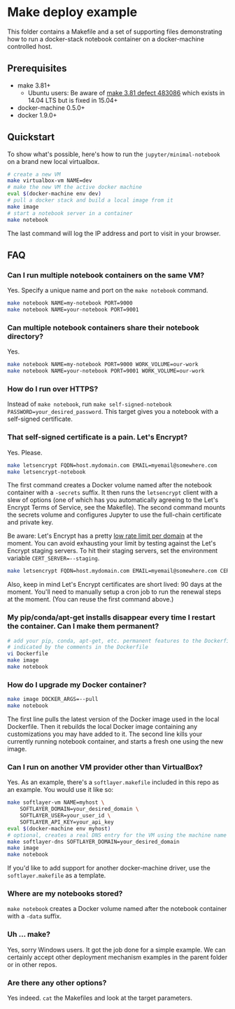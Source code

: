 # Make deploy example

This folder contains a Makefile and a set of supporting files demonstrating how to run a docker-stack notebook container on a docker-machine controlled host.

## Prerequisites

* make 3.81+
    * Ubuntu users: Be aware of [make 3.81 defect 483086](https://bugs.launchpad.net/ubuntu/+source/make-dfsg/+bug/483086) which exists in 14.04 LTS but is fixed in 15.04+
* docker-machine 0.5.0+
* docker 1.9.0+

## Quickstart

To show what's possible, here's how to run the `jupyter/minimal-notebook` on a brand new local virtualbox.

```bash
# create a new VM
make virtualbox-vm NAME=dev
# make the new VM the active docker machine
eval $(docker-machine env dev)
# pull a docker stack and build a local image from it
make image
# start a notebook server in a container
make notebook
```

The last command will log the IP address and port to visit in your browser.

## FAQ

### Can I run multiple notebook containers on the same VM?

Yes. Specify a unique name and port on the `make notebook` command.

```bash
make notebook NAME=my-notebook PORT=9000
make notebook NAME=your-notebook PORT=9001
```

### Can multiple notebook containers share their notebook directory?

Yes.

```bash
make notebook NAME=my-notebook PORT=9000 WORK_VOLUME=our-work
make notebook NAME=your-notebook PORT=9001 WORK_VOLUME=our-work
```

### How do I run over HTTPS?

Instead of `make notebook`, run `make self-signed-notebook PASSWORD=your_desired_password`. This target gives you a notebook with a self-signed certificate.

### That self-signed certificate is a pain. Let's Encrypt?

Yes. Please.

```bash
make letsencrypt FQDN=host.mydomain.com EMAIL=myemail@somewhere.com
make letsencrypt-notebook
```

The first command creates a Docker volume named after the notebook container with a `-secrets` suffix. It then runs the `letsencrypt` client with a slew of options (one of which has you automatically agreeing to the Let's Encrypt Terms of Service, see the Makefile). The second command mounts the secrets volume and configures Jupyter to use the full-chain certificate and private key.

Be aware: Let's Encrypt has a pretty [low rate limit per domain](https://community.letsencrypt.org/t/public-beta-rate-limits/4772/3) at the moment.  You can avoid exhausting your limit by testing against the Let's Encrypt staging servers.  To hit their staging servers, set the environment variable `CERT_SERVER=--staging`.

```bash
make letsencrypt FQDN=host.mydomain.com EMAIL=myemail@somewhere.com CERT_SERVER=--staging
```

Also, keep in mind Let's Encrypt certificates are short lived: 90 days at the moment. You'll need to manually setup a cron job to run the renewal steps at the moment. (You can reuse the first command above.)

### My pip/conda/apt-get installs disappear every time I restart the container. Can I make them permanent?

```bash
# add your pip, conda, apt-get, etc. permanent features to the Dockerfile where
# indicated by the comments in the Dockerfile
vi Dockerfile
make image
make notebook
```

### How do I upgrade my Docker container?

```bash
make image DOCKER_ARGS=--pull
make notebook
```

The first line pulls the latest version of the Docker image used in the local Dockerfile. Then it rebuilds the local Docker image containing any customizations you may have added to it. The second line kills your currently running notebook container, and starts a fresh one using the new image.

### Can I run on another VM provider other than VirtualBox?

Yes. As an example, there's a `softlayer.makefile` included in this repo as an example. You would use it like so:

```bash
make softlayer-vm NAME=myhost \
    SOFTLAYER_DOMAIN=your_desired_domain \
    SOFTLAYER_USER=your_user_id \
    SOFTLAYER_API_KEY=your_api_key
eval $(docker-machine env myhost)
# optional, creates a real DNS entry for the VM using the machine name as the hostname
make softlayer-dns SOFTLAYER_DOMAIN=your_desired_domain
make image
make notebook
```

If you'd like to add support for another docker-machine driver, use the `softlayer.makefile` as a template.

### Where are my notebooks stored?

`make notebook` creates a Docker volume named after the notebook container with a `-data` suffix.

### Uh ... make?

Yes, sorry Windows users. It got the job done for a simple example. We can certainly accept other deployment mechanism examples in the parent folder or in other repos.

### Are there any other options?

Yes indeed. `cat` the Makefiles and look at the target parameters.

